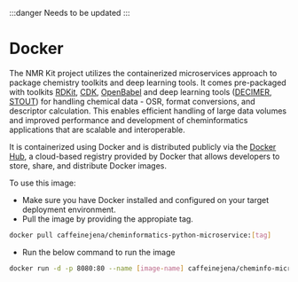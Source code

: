 :::danger Needs to be updated
:::

# Docker
The NMR Kit project utilizes the containerized microservices approach to package chemistry toolkits and deep learning tools. It comes pre-packaged with toolkits [RDKit](https://github.com/rdkit/rdkit), [CDK](https://doi.org/10.1186/s13321-017-0220-4), [OpenBabel](https://github.com/openbabel/openbabel) and deep learning tools ([DECIMER](https://github.com/Kohulan/DECIMER-Image_Transformer), [STOUT](https://github.com/Kohulan/Smiles-TO-iUpac-Translator)) for handling chemical data - OSR, format conversions, and descriptor calculation. This enables efficient handling of large data volumes and improved performance and development of cheminformatics applications that are scalable and interoperable.

It is containerized using Docker and is distributed publicly via the [Docker Hub](https://hub.docker.com/r/caffeinejena/cheminformatics-python-microservice), a cloud-based registry provided by Docker that allows developers to store, share, and distribute Docker images.

To use this image:

* Make sure you have Docker installed and configured on your target deployment environment.
* Pull the image by providing the appropiate tag.

```bash
docker pull caffeinejena/cheminformatics-python-microservice:[tag]

```
* Run the below command to run the image

```bash
docker run -d -p 8080:80 --name [image-name] caffeinejena/cheminfo-microservice:[tag]

```